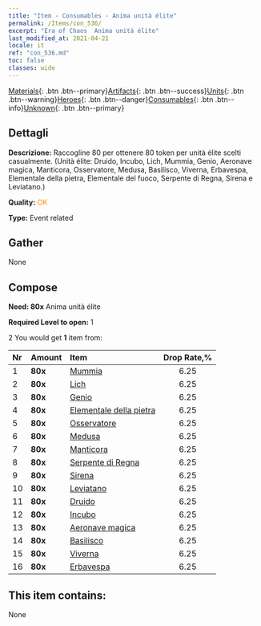 ```yaml
---
title: "Item - Consumables - Anima unità élite"
permalink: /Items/con_536/
excerpt: "Era of Chaos  Anima unità élite"
last_modified_at: 2021-04-21
locale: it
ref: "con_536.md"
toc: false
classes: wide
---
```

 [Materials](/it/Items/){: .btn .btn--primary}[Artifacts](/it/Items/Artifacts/){: .btn .btn--success}[Units](/it/Items/Units/){: .btn .btn--warning}[Heroes](/it/Items/Heroes/){: .btn .btn--danger}[Consumables](/it/Items/Consumables/){: .btn .btn--info}[Unknown](/it/Items/Unknown/){: .btn .btn--primary}

## Dettagli
 **Descrizione:** Raccogline 80 per ottenere 80 token per unità élite scelti casualmente. (Unità élite: Druido, Incubo, Lich, Mummia, Genio, Aeronave magica, Manticora, Osservatore, Medusa, Basilisco, Viverna, Erbavespa, Elementale della pietra, Elementale del fuoco, Serpente di Regna, Sirena e Leviatano.)

 **Quality:** <span style="color: #FF8C00">OK</span>

 **Type:** Event related

## Gather

  None

## Compose

 **Need: 80x** Anima unità élite

 **Required Level to open:** 1

 2 You would get **1** item  from:

  | Nr | Amount |     Item    | Drop Rate,% |
  |:---|:-------|:------------|:---------:|
  | 1 |  **80x** | [Mummia](/it/Items/unt_215/) | 6.25 | 
  | 2 |  **80x** | [Lich](/it/Items/unt_212/) | 6.25 | 
  | 3 |  **80x** | [Genio](/it/Items/unt_239/) | 6.25 | 
  | 4 |  **80x** | [Elementale della pietra](/it/Items/unt_266/) | 6.25 | 
  | 5 |  **80x** | [Osservatore](/it/Items/unt_246/) | 6.25 | 
  | 6 |  **80x** | [Medusa](/it/Items/unt_247/) | 6.25 | 
  | 7 |  **80x** | [Manticora](/it/Items/unt_249/) | 6.25 | 
  | 8 |  **80x** | [Serpente di Regna](/it/Items/unt_276/) | 6.25 | 
  | 9 |  **80x** | [Sirena](/it/Items/unt_277/) | 6.25 | 
  | 10 |  **80x** | [Leviatano](/it/Items/unt_280/) | 6.25 | 
  | 11 |  **80x** | [Druido](/it/Items/unt_206/) | 6.25 | 
  | 12 |  **80x** | [Incubo](/it/Items/unt_233/) | 6.25 | 
  | 13 |  **80x** | [Aeronave magica](/it/Items/unt_242/) | 6.25 | 
  | 14 |  **80x** | [Basilisco](/it/Items/unt_256/) | 6.25 | 
  | 15 |  **80x** | [Viverna](/it/Items/unt_258/) | 6.25 | 
  | 16 |  **80x** | [Erbavespa](/it/Items/unt_260/) | 6.25 | 


## This item contains:

  None

